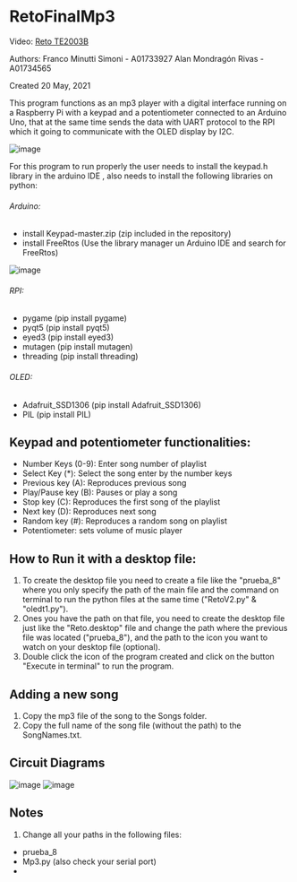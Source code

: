 # RetoFinalMp3

Video: [Reto TE2003B](https://youtu.be/vWmVSsLhZlg)

Authors:
Franco Minutti Simoni - A01733927
Alan Mondragón Rivas - A01734565

Created 20 May, 2021

This program functions as an mp3 player with a digital interface running on a
Raspberry Pi with a keypad and a potentiometer connected to an Arduino Uno, that
at the same time sends the data with UART protocol to the RPI which it going to communicate with the OLED display by I2C.

![image](https://user-images.githubusercontent.com/67660198/121632620-eb5a0980-ca46-11eb-9699-6699006d0592.png)

For this program to run properly the user needs to install the keypad.h library in the arduino IDE
, also needs to install the following libraries on python:
###### Arduino:
* install Keypad-master.zip (zip included in the repository)
* install FreeRtos (Use the library manager un Arduino IDE and search for FreeRtos)

![image](https://user-images.githubusercontent.com/67660198/121632165-1f80fa80-ca46-11eb-97c5-239db9f03633.png)
###### RPI:
* pygame (pip install pygame)
* pyqt5 (pip install pyqt5)
* eyed3 (pip install eyed3)
* mutagen (pip install mutagen)
* threading (pip install threading)
###### OLED:
* Adafruit_SSD1306 (pip install Adafruit_SSD1306)
* PIL (pip install PIL)

## Keypad and potentiometer functionalities:
- Number Keys (0-9): Enter song number of playlist
- Select Key (\*): Select the song enter by the number keys
- Previous key (A): Reproduces previous song
- Play/Pause key (B): Pauses or play a song
- Stop key (C): Reproduces the first song of the playlist
- Next key (D): Reproduces next song
- Random key (\#): Reproduces a random song on playlist
- Potentiometer: sets volume of music player

## How to Run it with a desktop file:
1. To create the desktop file you need to create a file like the "prueba_8" where you only specify the path of the main file and the command on terminal to run the python files at the same time ("RetoV2.py" & "oledt1.py").
2. Ones you have the path on that file, you need to create the desktop file just like the "Reto.desktop" file and change the path where the previous file was located ("prueba_8"), and the path to the icon you want to watch on your desktop file (optional).
3. Double click the icon of the program created and click on the button "Execute in terminal" to run the program.

## Adding a new song
1. Copy the mp3 file of the song to the Songs folder.
2. Copy the full name of the song file (without the path) to the SongNames.txt.

## Circuit Diagrams

![image](https://user-images.githubusercontent.com/67660198/121631735-44c13900-ca45-11eb-81fe-93c8ae44d123.png)
![image](https://user-images.githubusercontent.com/67660198/121631766-530f5500-ca45-11eb-976f-3f13e3c17fda.png)

## Notes
1. Change all your paths in the following files:
  * prueba_8
  * Mp3.py (also check your serial port)
  * 
